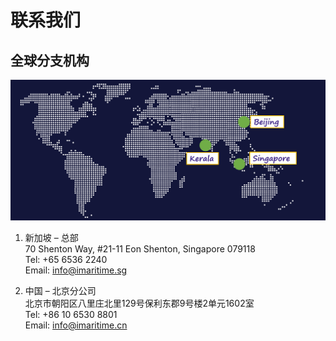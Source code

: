 # 联系我们
## 全球分支机构

<center>

![map](./img/map.png)
</center>

1. 新加坡 – 总部<br>
70 Shenton Way, 
#21-11 Eon Shenton, 
Singapore 079118  
Tel: +65 6536 2240  
Email: info@imaritime.sg

2. 中国 – 北京分公司<br>
北京市朝阳区八里庄北里129号保利东郡9号楼2单元1602室   
Tel: +86 10 6530 8801  
Email: info@imaritime.cn
